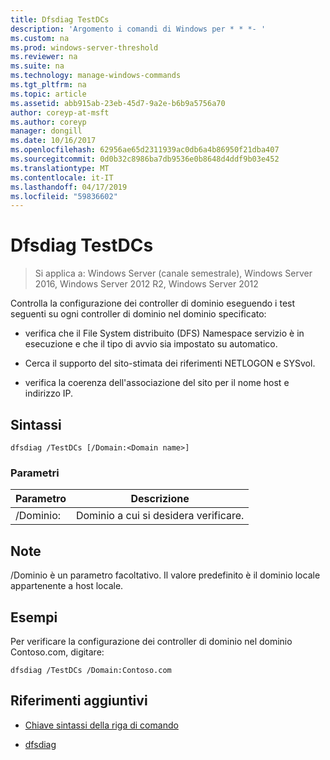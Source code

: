 ```yaml
---
title: Dfsdiag TestDCs
description: 'Argomento i comandi di Windows per * * *- '
ms.custom: na
ms.prod: windows-server-threshold
ms.reviewer: na
ms.suite: na
ms.technology: manage-windows-commands
ms.tgt_pltfrm: na
ms.topic: article
ms.assetid: abb915ab-23eb-45d7-9a2e-b6b9a5756a70
author: coreyp-at-msft
ms.author: coreyp
manager: dongill
ms.date: 10/16/2017
ms.openlocfilehash: 62956ae65d2311939ac0db6a4b86950f21dba407
ms.sourcegitcommit: 0d0b32c8986ba7db9536e0b8648d4ddf9b03e452
ms.translationtype: MT
ms.contentlocale: it-IT
ms.lasthandoff: 04/17/2019
ms.locfileid: "59836602"
---
```

# <a name="dfsdiag-testdcs"></a>Dfsdiag TestDCs

>Si applica a: Windows Server (canale semestrale), Windows Server 2016, Windows Server 2012 R2, Windows Server 2012

Controlla la configurazione dei controller di dominio eseguendo i test seguenti su ogni controller di dominio nel dominio specificato:  
  
-   verifica che il File System distribuito \(DFS\) Namespace servizio è in esecuzione e che il tipo di avvio sia impostato su automatico.  
  
-   Cerca il supporto del sito\-stimata dei riferimenti NETLOGON e SYSvol.  
  
-   verifica la coerenza dell'associazione del sito per il nome host e indirizzo IP.  
  
  
  
## <a name="syntax"></a>Sintassi  
  
```  
dfsdiag /TestDCs [/Domain:<Domain name>]  
```  
  
### <a name="parameters"></a>Parametri  
  
|Parametro|Descrizione|  
|-------|--------|  
|\/Dominio:<Domain name>|Dominio a cui si desidera verificare.|  
  
## <a name="remarks"></a>Note  
\/Dominio è un parametro facoltativo. Il valore predefinito è il dominio locale appartenente a host locale.  
  
## <a name="BKMK_Examples"></a>Esempi  
Per verificare la configurazione dei controller di dominio nel dominio Contoso.com, digitare:  
  
```  
dfsdiag /TestDCs /Domain:Contoso.com  
```  
  
## <a name="additional-references"></a>Riferimenti aggiuntivi  
  
-   [Chiave sintassi della riga di comando](command-line-syntax-key.md)  
  
-   [dfsdiag](dfsdiag.md)  
  


